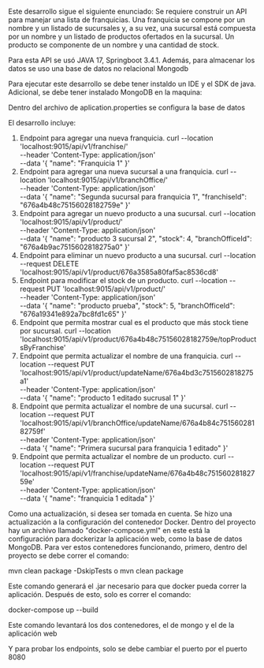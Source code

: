 Este desarrollo sigue el siguiente enunciado:
Se requiere construir un API para manejar una lista de franquicias. Una franquicia se compone por un nombre y un listado de sucursales y, a su vez, una sucursal está compuesta por un nombre y un listado de productos ofertados en la sucursal. Un producto se componente de un nombre y una cantidad de stock.

Para esta API se usó JAVA 17, Springboot 3.4.1. Además, para almacenar los datos se uso una base de datos no relacional Mongodb

Para ejecutar este desarrollo se debe tener instaldo un IDE y el SDK de java. Adicional, se debe tener instalado MongoDB en la maquina:

Dentro del archivo de aplication.properties se configura la base de datos

El desarrollo incluye:
1. Endpoint para agregar una nueva franquicia.
   curl --location 'localhost:9015/api/v1/franchise/' \
   --header 'Content-Type: application/json' \
   --data '{
   "name": "Franquicia 1"
   }'
2. Endpoint para agregar una nueva sucursal a una franquicia.
   curl --location 'localhost:9015/api/v1/branchOffice/' \
   --header 'Content-Type: application/json' \
   --data '{
   "name": "Segunda sucursal para franquicia 1",
   "franchiseId": "676a4b48c75156028182759e"
   }'
3. Endpoint para agregar un nuevo producto a una sucursal.
   curl --location 'localhost:9015/api/v1/product/' \
   --header 'Content-Type: application/json' \
   --data '{
   "name": "producto 3 sucursal 2",
   "stock": 4,
   "branchOfficeId": "676a4b9ac7515602818275a0"
   }'
4. Endpoint para eliminar un nuevo producto a una sucursal.
   curl --location --request DELETE 'localhost:9015/api/v1/product/676a3585a80faf5ac8536cd8'
5. Endpoint para modificar el stock de un producto.
   curl --location --request PUT 'localhost:9015/api/v1/product/' \
   --header 'Content-Type: application/json' \
   --data '{
   "name": "producto prueba",
   "stock": 5,
   "branchOfficeId": "676a19341e892a7bc8fd1c65"
   }'
6. Endpoint que permita mostrar cual es el producto que más stock tiene por sucursal.
   curl --location 'localhost:9015/api/v1/product/676a4b48c75156028182759e/topProductsByFranchise'
7. Endpoint que permita actualizar el nombre de una franquicia.
   curl --location --request PUT 'localhost:9015/api/v1/product/updateName/676a4bd3c7515602818275a1' \
   --header 'Content-Type: application/json' \
   --data '{
   "name": "producto 1 editado sucrusal 1"
   }'
8. Endpoint que permita actualizar el nombre de una sucursal.
   curl --location --request PUT 'localhost:9015/api/v1/branchOffice/updateName/676a4b84c75156028182759f' \
   --header 'Content-Type: application/json' \
   --data '{
   "name": "Primera sucursal para franquicia 1 editado"
   }'
9. Endpoint que permita actualizar el nombre de un producto.
   curl --location --request PUT 'localhost:9015/api/v1/franchise/updateName/676a4b48c75156028182759e' \
   --header 'Content-Type: application/json' \
   --data '{
   "name": "franquicia 1 editada"
   }'

Como una actualización, si desea ser tomada en cuenta. Se hizo una actualización a la configuración del contenedor Docker.
Dentro del proyecto hay un archivo llamado "docker-compose.yml" en este está la configuración para dockerizar la aplicación web, como la base de datos MongoDB. 
Para ver estos contenedores funcionando, primero, dentro del proyecto se debe correr el comando:

   mvn clean package -DskipTests o mvn clean package

Este comando generará el .jar necesario para que docker pueda correr la aplicación. Después de esto, solo es correr el comando:
   
docker-compose up --build

Este comando levantará los dos contenedores, el de mongo y el de la aplicación web

Y para probar los endpoints, solo se debe cambiar el puerto por el puerto 8080